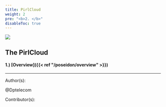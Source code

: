 ```yaml
---
title: PirlCloud
weight: 2
pre: "<b>2. </b>"
disableToc: true
---
```


![](/poseidon/images/pirlcloud.jpg)


## The PirlCloud





#### 1.) [Overview]({{< ref "/poseidon/overview" >}})




---
Author(s):


@Dptelecom


Contributor(s):
